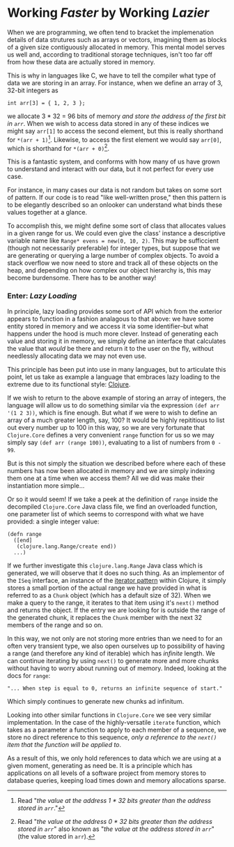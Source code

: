 # Working *Faster* by Working *Lazier*

When we are programming, we often tend to bracket the implemenation details of data strutures such as arrays or vectors, imagining them as blocks of a given size contiguously allocated in memory. This mental model serves us well and, according to traditional storage techniques, isn't too far off from how these data are actually stored in memory.

This is why in languages like C, we have to tell the compiler what type of data we are storing in an array. For instance, when we define an array of 3, 32-bit integers as
```
int arr[3] = { 1, 2, 3 };
```
we allocate 3 * 32 = 96 bits of memory *and store the address of the first bit in `arr`*. When we wish to access data stored in any of these indices we might say `arr[1]` to access the second element, but this is really shorthand for `*(arr + 1)`[^1]. Likewise, to access the first element we would say `arr[0]`, which is shorthand for `*(arr + 0)`[^2].

This is a fantastic system, and conforms with how many of us have grown to understand and interact with our data, but it not perfect for every use case.

For instance, in many cases our data is not random but takes on some sort of pattern. If our code is to read "like well-written prose," then this pattern is to be elegantly described so an onlooker can understand what binds these values together at a glance. 

To accomplish this, we might define some sort of class that allocates values in a given range for us. We could even give the class' instance a descriptive variable name like `Range* evens = new(0, 10, 2)`. This may be sufficcient (though not necessarily preferable) for integer types, but suppose that we are generating or querying a large number of complex objects. To avoid a stack overflow we now need to store and track all of these objects on the heap, and depending on how complex our object hierarchy is, this may become burdensome. There has to be another way!

### Enter: *Lazy Loading*

In principle, lazy loading provides some sort of API which from the exterior appears to function in a fashion analagous to that above: we have some entity stored in memory and we access it via some identifier–but what happens under the hood is much more clever. Instead of generating each value and storing it in memory, we simply define an interface that calculates the value that *would* be there and return it to the user on the fly, without needlessly allocating data we may not even use.

This principle has been put into use in many languages, but to articulate this point, let us take as example a language that embraces lazy loading to the extreme due to its functional style: [Clojure](https://clojure.org/index).

If we wish to return to the above example of storing an array of integers, the language will allow us to do something similar via the expression `(def arr '(1 2 3))`, which is fine enough. But what if we were to wish to define an array of a much greater length, say, 100? It would be highly repititious to list out every number up to 100 in this way, so we are very fortunate that `Clojure.Core` defines a very convenient `range` function for us so we may simply say `(def arr (range 100))`, evaluating to a list of numbers from `0 - 99`.

But is this not simply the situation we described before where each of these numbers has now been allocated in memory and we are simply indexing them one at a time when we access them? All we did was make their instantiation more simple...

Or so it would seem! If we take a peek at the definition of `range` inside the decompiled `Clojure.Core` Java class file, we find an overloaded function, one parameter list of which seems to correspond with what we have provided: a single integer value:
```
(defn range
  ([end]
   (clojure.lang.Range/create end))
  ...)
```

If we further investigate this `clojure.lang.Range` Java class which is generated, we will observe that it does no such thing. As an implementor of  the `ISeq` interface, an instance of the [iterator pattern](https://en.wikipedia.org/wiki/Iterator_pattern) within Clojure, it simply stores a small portion of the actual range we have provided in what is referred to as a `Chunk` object (which has a default size of 32). When we make a query to the range, it iterates to that item using it's `next()` method and returns the object. If the entry we are looking for is outside the range of the generated chunk, it replaces the `Chunk` member with the next 32 members of the range and so on.

In this way, we not only are not storing more entries than we need to for an often very transient type, we also open ourselves up to possibility of having a range (and therefore any kind of iterable) which has *infinite* length. We can continue iterating by using `next()` to generate more and more chunks without having to worry about running out of memory. Indeed, looking at the docs for `range`:
```
"... When step is equal to 0, returns an infinite sequence of start."
```
Which simply continues to generate new chunks ad infinitum.

Looking into other similar functions in `Clojure.Core` we see very similar implementation. In the case of the highly-versatile `iterate` function, which takes as a parameter a function to apply to each member of a sequence, we store no direct reference to this sequence, *only a reference to the `next()` item that the function will be applied to*.

As a result of this, we only hold references to data which we are using at a given moment, generating as need be. It is a principle which has applications on all levels of a software project from memory stores to database queries, keeping load times down and memory allocations sparse.

[^1]: Read "*the value at the address 1 * 32 bits greater than the address stored in `arr`*."
[^2]: Read "*the value at the address 0 * 32 bits greater than the address stored in `arr`*" also known as "*the value at the address stored in `arr`*" (the value stored in `arr`).

